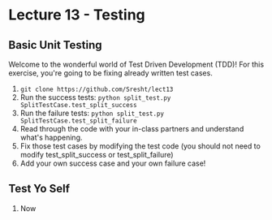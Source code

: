 # Lecture 13 - Testing


## Basic Unit Testing

Welcome to the wonderful world of Test Driven Development (TDD)!
For this exercise, you're going to be fixing already written test cases.

1. `git clone https://github.com/Sresht/lect13`
2. Run the success tests: `python split_test.py SplitTestCase.test_split_success`
3. Run the failure tests: `python split_test.py SplitTestCase.test_split_failure`
4. Read through the code with your in-class partners and understand what's
   happening.
5. Fix those test cases by modifying the test code 
    (you should not need to modify test\_split\_success or test\_split\_failure)
6. Add your own success case and your own failure case!


## Test Yo Self

1. Now 
